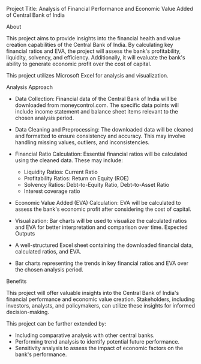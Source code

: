 Project Title: Analysis of Financial Performance and Economic Value Added of Central Bank of India

About

This project aims to provide insights into the financial health and value creation capabilities of the Central Bank of India. By calculating key financial ratios and EVA, the project will assess the bank's profitability, liquidity, solvency, and efficiency. Additionally, it will evaluate the bank's ability to generate economic profit over the cost of capital.

This project utilizes Microsoft Excel for analysis and visualization.

Analysis Approach
 * Data Collection: Financial data of the Central Bank of India will be downloaded from moneycontrol.com. The specific data points will include income statement and balance sheet items relevant to the chosen analysis period.

 * Data Cleaning and Preprocessing: The downloaded data will be cleaned and formatted to ensure consistency and accuracy. This may involve handling missing values, outliers, and inconsistencies.
   
 * Financial Ratio Calculation: Essential financial ratios will be calculated using the cleaned data. These may include:
   * Liquidity Ratios: Current Ratio
   * Profitability Ratios: Return on Equity (ROE)
   * Solvency Ratios: Debt-to-Equity Ratio, Debt-to-Asset Ratio
   * Interest coverage ratio
  
 * Economic Value Added (EVA) Calculation: EVA will be calculated to assess the bank's economic profit after considering the cost of capital.
 
 * Visualization: Bar charts will be used to visualize the calculated ratios and EVA for better interpretation and comparison over time.
Expected Outputs
 * A well-structured Excel sheet containing the downloaded financial data, calculated ratios, and EVA.
 * Bar charts representing the trends in key financial ratios and EVA over the chosen analysis period.
  
Benefits

This project will offer valuable insights into the Central Bank of India's financial performance and economic value creation. Stakeholders, including investors, analysts, and policymakers, can utilize these insights for informed decision-making.

This project can be further extended by:

 * Including comparative analysis with other central banks.
 * Performing trend analysis to identify potential future performance.
 * Sensitivity analysis to assess the impact of economic factors on the bank's performance.
